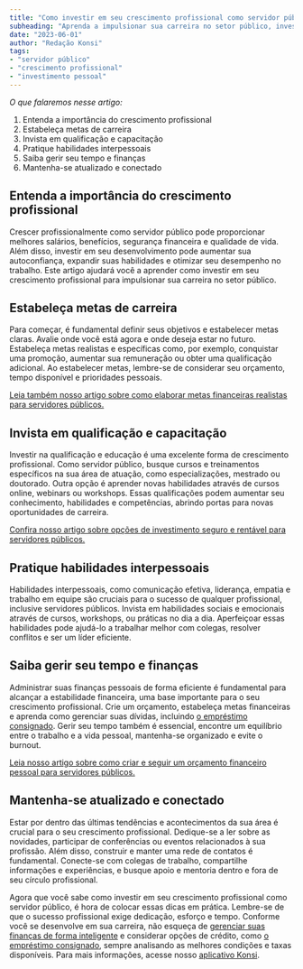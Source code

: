 ```yaml
---
title: "Como investir em seu crescimento profissional como servidor público"
subheading: "Aprenda a impulsionar sua carreira no setor público, investindo em seu desenvolvimento profissional e pessoal."
date: "2023-06-01"
author: "Redação Konsi"
tags:
- "servidor público"
- "crescimento profissional"
- "investimento pessoal"
---
```


_O que falaremos nesse artigo:_
1. Entenda a importância do crescimento profissional
2. Estabeleça metas de carreira
3. Invista em qualificação e capacitação
4. Pratique habilidades interpessoais
5. Saiba gerir seu tempo e finanças
6. Mantenha-se atualizado e conectado

## Entenda a importância do crescimento profissional

Crescer profissionalmente como servidor público pode proporcionar melhores salários, benefícios, segurança financeira e qualidade de vida. Além disso, investir em seu desenvolvimento pode aumentar sua autoconfiança, expandir suas habilidades e otimizar seu desempenho no trabalho. Este artigo ajudará você a aprender como investir em seu crescimento profissional para impulsionar sua carreira no setor público.

## Estabeleça metas de carreira

Para começar, é fundamental definir seus objetivos e estabelecer metas claras. Avalie onde você está agora e onde deseja estar no futuro. Estabeleça metas realistas e específicas como, por exemplo, conquistar uma promoção, aumentar sua remuneração ou obter uma qualificação adicional. Ao estabelecer metas, lembre-se de considerar seu orçamento, tempo disponível e prioridades pessoais.

[Leia também nosso artigo sobre como elaborar metas financeiras realistas para servidores públicos.](como-elaborar-metas-financeiras-realistas-para-servidores-pblicos.md)

## Invista em qualificação e capacitação

Investir na qualificação e educação é uma excelente forma de crescimento profissional. Como servidor público, busque cursos e treinamentos específicos na sua área de atuação, como especializações, mestrado ou doutorado. Outra opção é aprender novas habilidades através de cursos online, webinars ou workshops. Essas qualificações podem aumentar seu conhecimento, habilidades e competências, abrindo portas para novas oportunidades de carreira.

[Confira nosso artigo sobre opções de investimento seguro e rentável para servidores públicos.](investindo-seu-dinheiro-como-servidor-pblico-opes-seguras-e-rentveis.md)

## Pratique habilidades interpessoais

Habilidades interpessoais, como comunicação efetiva, liderança, empatia e trabalho em equipe são cruciais para o sucesso de qualquer profissional, inclusive servidores públicos. Invista em habilidades sociais e emocionais através de cursos, workshops, ou práticas no dia a dia. Aperfeiçoar essas habilidades pode ajudá-lo a trabalhar melhor com colegas, resolver conflitos e ser um líder eficiente.

## Saiba gerir seu tempo e finanças

Administrar suas finanças pessoais de forma eficiente é fundamental para alcançar a estabilidade financeira, uma base importante para o seu crescimento profissional. Crie um orçamento, estabeleça metas financeiras e aprenda como gerenciar suas dívidas, incluindo [o empréstimo consignado](5-motivos-para-escolher-o-credito-consignado-publico.md). Gerir seu tempo também é essencial, encontre um equilíbrio entre o trabalho e a vida pessoal, mantenha-se organizado e evite o burnout.

[Leia nosso artigo sobre como criar e seguir um orçamento financeiro pessoal para servidores públicos.](como-criar-e-seguir-um-oramento-financeiro-pessoal-para-servidores-pblicos.md)

## Mantenha-se atualizado e conectado

Estar por dentro das últimas tendências e acontecimentos da sua área é crucial para o seu crescimento profissional. Dedique-se a ler sobre as novidades, participar de conferências ou eventos relacionados à sua profissão. Além disso, construir e manter uma rede de contatos é fundamental. Conecte-se com colegas de trabalho, compartilhe informações e experiências, e busque apoio e mentoria dentro e fora de seu círculo profissional.

Agora que você sabe como investir em seu crescimento profissional como servidor público, é hora de colocar essas dicas em prática. Lembre-se de que o sucesso profissional exige dedicação, esforço e tempo. Conforme você se desenvolve em sua carreira, não esqueça de [gerenciar suas finanças de forma inteligente](como-conquistar-a-independncia-financeira-um-guia-para-servidores-pblicos.md) e considerar opções de crédito, como [o empréstimo consignado](app-de-emprestimo-para-negativado-qual-e-a-melhor-opcao.md), sempre analisando as melhores condições e taxas disponíveis. Para mais informações, acesse nosso [aplicativo Konsi](https://www.konsi.com.br/).